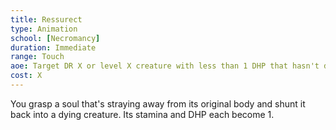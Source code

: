```yaml
---
title: Ressurect
type: Animation
school: [Necromancy]
duration: Immediate
range: Touch
aoe: Target DR X or level X creature with less than 1 DHP that hasn't died yet.
cost: X
---
```

You grasp a soul that's straying away from its original body and shunt it back into a dying creature. Its stamina and DHP each become 1.

